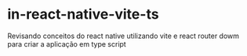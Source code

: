 # in-react-native-vite-ts
 Revisando conceitos do react native utilizando vite e react router dowm para criar a aplicação em type script

